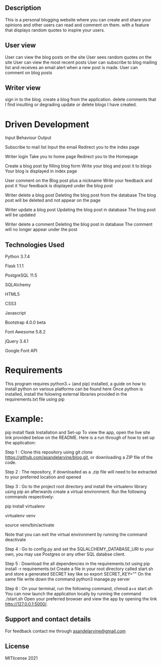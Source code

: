 ## Description
This is a personal blogging website where you can create and share your opinions and other users can read and comment on them. with a feature that displays random quotes to inspire your users.

## User view
User can view the blog posts on the site
User sees random quotes on the site
User can view the most recent posts
User can subscribe to blog mailing list and receives an email alert when a new post is made.
User can comment on blog posts

## Writer view
sign in to the blog.
create a blog from the application.
delete comments that I find insulting or degrading
update or delete blogs I have created.

# Driven Development
Input	Behaviour	Output

Subscribe to mail list	Input the email	Redirect you to the index page

Writer login	Take you to home page	Redirect you to the Homepage

Create a blog post by filling blog form	Write your blog and post it to blogs	Your blog is displayed in index page

User comment on the Blog post plus a nickname	Write your feedback and post it	Your feedback is displayed under the blog post

Writer delete a blog post	Deleting the blog post from the database	The blog post will be deleted and not appear on the page

Writer update a blog post	Updating the blog post in database	The blog post will be updated

Writer delete a comment	Deleting the blog post in database	The comment will no longer appear under the post


## Technologies Used
Python 3.7.4

Flask 1.1.1

PostgreSQL 11.5

SQLAlchemy

HTML5

CSS3

Javascript

Bootstrap 4.0.0 beta

Font Awesome 5.8.2

jQuery 3.4.1

Google Font API


# Requirements
This program requires python3.+ (and pip) installed, a guide on how to install python on various platforms can be found here
Once python is installed, install the folowing external libraries provided in the requirements.txt file using pip

# Example:
pip install flask
Installation and Set-up
To view the app, open the live site link provided below on the README. Here is a run through of how to set up the application:

Step 1 : Clone this repository using git clone https://github.com/asandelarvine/blog.git, or downloading a ZIP file of the code.

Step 2 : The repository, if downloaded as a .zip file will need to be extracted to your preferred location and opened

Step 3 : Go to the project root directory and install the virtualenv library using pip an afterwards create a virtual environment. Run the following commands respectively:

pip install virtualenv

virtualenv venv

source venv/bin/activate

Note that you can exit the virtual environment by running the command deactivate

Step 4 : Go to config.py and set the SQLALCHEMY_DATABASE_URI to your own, you may use Postgres or any other SQL databse client.

Step 5 : Download the all dependencies in the requirements.txt using pip install -r requirements.txt
Create a file in your root directory called start.sh and store a generated SECRET key like so export SECRET_KEY="<your-key>"
On the same file write down the command python3 manage.py server
  
Step 6 : On your terminal, run the following command, chmod a+x start.sh
You can now launch the application locally by running the command ./start.sh
Open your preferred browser and view the app by opening the link http://127.0.0.1:5000/.
  

## Support and contact details
For feedback contact me through asandelarvine@gmail.com

## License
MITlicense 2021

